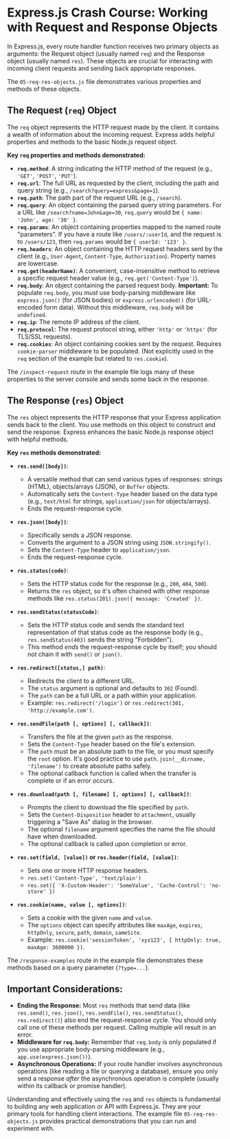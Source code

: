 # Express.js Crash Course: Working with Request and Response Objects

In Express.js, every route handler function receives two primary objects as arguments: the Request object (usually named `req`) and the Response object (usually named `res`). These objects are crucial for interacting with incoming client requests and sending back appropriate responses.

The `05-req-res-objects.js` file demonstrates various properties and methods of these objects.

## The Request (`req`) Object

The `req` object represents the HTTP request made by the client. It contains a wealth of information about the incoming request. Express adds helpful properties and methods to the basic Node.js request object.

**Key `req` properties and methods demonstrated:**

*   **`req.method`**: A string indicating the HTTP method of the request (e.g., `'GET'`, `'POST'`, `'PUT'`).
*   **`req.url`**: The full URL as requested by the client, including the path and query string (e.g., `/search?query=express&page=1`).
*   **`req.path`**: The path part of the request URL (e.g., `/search`).
*   **`req.query`**: An object containing the parsed query string parameters. For a URL like `/search?name=John&age=30`, `req.query` would be `{ name: 'John', age: '30' }`.
*   **`req.params`**: An object containing properties mapped to the named route "parameters". If you have a route like `/users/:userId`, and the request is to `/users/123`, then `req.params` would be `{ userId: '123' }`.
*   **`req.headers`**: An object containing the HTTP request headers sent by the client (e.g., `User-Agent`, `Content-Type`, `Authorization`). Property names are lowercase.
*   **`req.get(headerName)`**: A convenient, case-insensitive method to retrieve a specific request header value (e.g., `req.get('Content-Type')`).
*   **`req.body`**: An object containing the parsed request body. **Important:** To populate `req.body`, you *must* use body-parsing middleware like `express.json()` (for JSON bodies) or `express.urlencoded()` (for URL-encoded form data). Without this middleware, `req.body` will be `undefined`.
*   **`req.ip`**: The remote IP address of the client.
*   **`req.protocol`**: The request protocol string, either `'http'` or `'https'` (for TLS/SSL requests).
*   **`req.cookies`**: An object containing cookies sent by the request. Requires `cookie-parser` middleware to be populated. (Not explicitly used in the `req` section of the example but related to `res.cookie`).

The `/inspect-request` route in the example file logs many of these properties to the server console and sends some back in the response.

## The Response (`res`) Object

The `res` object represents the HTTP response that your Express application sends back to the client. You use methods on this object to construct and send the response. Express enhances the basic Node.js response object with helpful methods.

**Key `res` methods demonstrated:**

*   **`res.send([body])`**:
    *   A versatile method that can send various types of responses: strings (HTML), objects/arrays (JSON), or `Buffer` objects.
    *   Automatically sets the `Content-Type` header based on the data type (e.g., `text/html` for strings, `application/json` for objects/arrays).
    *   Ends the request-response cycle.

*   **`res.json([body])`**:
    *   Specifically sends a JSON response.
    *   Converts the argument to a JSON string using `JSON.stringify()`.
    *   Sets the `Content-Type` header to `application/json`.
    *   Ends the request-response cycle.

*   **`res.status(code)`**:
    *   Sets the HTTP status code for the response (e.g., `200`, `404`, `500`).
    *   Returns the `res` object, so it's often chained with other response methods like `res.status(201).json({ message: 'Created' })`.

*   **`res.sendStatus(statusCode)`**:
    *   Sets the HTTP status code and sends the standard text representation of that status code as the response body (e.g., `res.sendStatus(403)` sends the string "Forbidden").
    *   This method *ends* the request-response cycle by itself; you should not chain it with `send()` or `json()`.

*   **`res.redirect([status,] path)`**:
    *   Redirects the client to a different URL.
    *   The `status` argument is optional and defaults to `302` (Found).
    *   The `path` can be a full URL or a path within your application.
    *   Example: `res.redirect('/login')` or `res.redirect(301, 'http://example.com')`.

*   **`res.sendFile(path [, options] [, callback])`**:
    *   Transfers the file at the given `path` as the response.
    *   Sets the `Content-Type` header based on the file's extension.
    *   The `path` must be an absolute path to the file, or you must specify the `root` option. It's good practice to use `path.join(__dirname, 'filename')` to create absolute paths safely.
    *   The optional callback function is called when the transfer is complete or if an error occurs.

*   **`res.download(path [, filename] [, options] [, callback])`**:
    *   Prompts the client to download the file specified by `path`.
    *   Sets the `Content-Disposition` header to `attachment`, usually triggering a "Save As" dialog in the browser.
    *   The optional `filename` argument specifies the name the file should have when downloaded.
    *   The optional callback is called upon completion or error.

*   **`res.set(field, [value])` or `res.header(field, [value])`**:
    *   Sets one or more HTTP response headers.
    *   `res.set('Content-Type', 'text/plain')`
    *   `res.set({ 'X-Custom-Header': 'SomeValue', 'Cache-Control': 'no-store' })`

*   **`res.cookie(name, value [, options])`**:
    *   Sets a cookie with the given `name` and `value`.
    *   The `options` object can specify attributes like `maxAge`, `expires`, `httpOnly`, `secure`, `path`, `domain`, `sameSite`.
    *   Example: `res.cookie('sessionToken', 'xyz123', { httpOnly: true, maxAge: 3600000 })`.

The `/response-examples` route in the example file demonstrates these methods based on a query parameter (`?type=...`).

## Important Considerations:

*   **Ending the Response:** Most `res` methods that send data (like `res.send()`, `res.json()`, `res.sendFile()`, `res.sendStatus()`, `res.redirect()`) also end the request-response cycle. You should only call one of these methods per request. Calling multiple will result in an error.
*   **Middleware for `req.body`:** Remember that `req.body` is only populated if you use appropriate body-parsing middleware (e.g., `app.use(express.json())`).
*   **Asynchronous Operations:** If your route handler involves asynchronous operations (like reading a file or querying a database), ensure you only send a response *after* the asynchronous operation is complete (usually within its callback or promise handler).

Understanding and effectively using the `req` and `res` objects is fundamental to building any web application or API with Express.js. They are your primary tools for handling client interactions. The example file `05-req-res-objects.js` provides practical demonstrations that you can run and experiment with.
